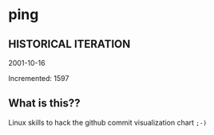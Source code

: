 # ping

## HISTORICAL ITERATION
2001-10-16

Incremented: 1597

## What is this?? 
Linux skills to hack the github commit visualization chart `;-)`
